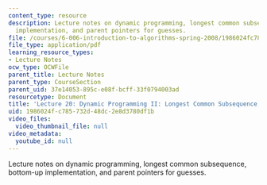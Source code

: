 ```yaml
---
content_type: resource
description: Lecture notes on dynamic programming, longest common subsequence, bottom-up
  implementation, and parent pointers for guesses.
file: /courses/6-006-introduction-to-algorithms-spring-2008/1986024fc785732d48dc2e8d3780df1b_lec20.pdf
file_type: application/pdf
learning_resource_types:
- Lecture Notes
ocw_type: OCWFile
parent_title: Lecture Notes
parent_type: CourseSection
parent_uid: 37e14053-895c-e08f-bcff-33f0794003ad
resourcetype: Document
title: 'Lecture 20: Dynamic Programming II: Longest Common Subsequence, Parent Pointers'
uid: 1986024f-c785-732d-48dc-2e8d3780df1b
video_files:
  video_thumbnail_file: null
video_metadata:
  youtube_id: null
---
```

Lecture notes on dynamic programming, longest common subsequence, bottom-up implementation, and parent pointers for guesses.

